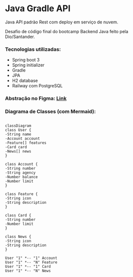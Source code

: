 # Java Gradle API

Java API padrão Rest com deploy em serviço de nuvem.

Desafio de código final do bootcamp Backend Java feito pela Dio/Santander.

### Tecnologias utilizadas:

- Spring boot 3
- Spring initializer
- Gradle
- JPA
- H2 database
- Railway com PostgreSQL

### Abstração no Figma: [Link](https://www.figma.com/file/tlqteif6Y4BIpxypnP64qx/DIO%2FSantander-Bank-API-project?type=design&node-id=2%3A92&mode=design&t=PtF9ZvLtrzGFbhNF-1)

### Diagrama de Classes (com Mermaid):

```mermaid

classDiagram
class User {
-String name
-Account account
-Feature[] features
-Card card
-News[] news
}

class Account {
-String number
-String agency
-Number balance
-Number limit
}

class Feature {
-String icon
-String description
}

class Card {
-String number
-Number limit
}

class News {
-String icon
-String description
}

User "1" *-- "1" Account
User "1" *-- "N" Feature
User "1" *-- "1" Card
User "1" *-- "N" News
```
